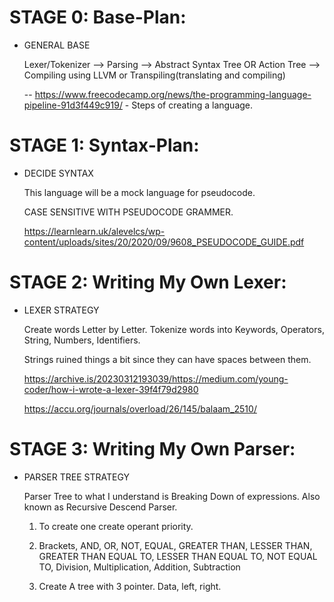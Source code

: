# STAGE 0: Base-Plan:

- GENERAL BASE

	Lexer/Tokenizer --> Parsing --> Abstract Syntax Tree OR Action Tree --> Compiling using LLVM or Transpiling(translating and compiling)

	-- https://www.freecodecamp.org/news/the-programming-language-pipeline-91d3f449c919/ - Steps of creating a language.


# STAGE 1: Syntax-Plan:

- DECIDE SYNTAX

	This language will be a mock language for pseudocode.

	CASE SENSITIVE WITH PSEUDOCODE GRAMMER.

	https://learnlearn.uk/alevelcs/wp-content/uploads/sites/20/2020/09/9608_PSEUDOCODE_GUIDE.pdf


# STAGE 2: Writing My Own Lexer:



- LEXER STRATEGY

	Create words Letter by Letter. Tokenize words into Keywords, Operators, String, Numbers, Identifiers.

	Strings ruined things a bit since they can have spaces between them.


	https://archive.is/20230312193039/https://medium.com/young-coder/how-i-wrote-a-lexer-39f4f79d2980
	
	https://accu.org/journals/overload/26/145/balaam_2510/


# STAGE 3: Writing My Own Parser:


- PARSER TREE STRATEGY
	
	Parser Tree to what I understand is Breaking Down of expressions. Also known as Recursive Descend Parser.

	1. To create one create operant priority.
	
	2. Brackets, AND, OR, NOT, EQUAL, GREATER THAN, LESSER THAN, GREATER THAN EQUAL TO, LESSER THAN EQUAL TO, NOT EQUAL TO, Division, Multiplication, Addition, Subtraction

	3. Create A tree with 3 pointer. Data, left, right.

	